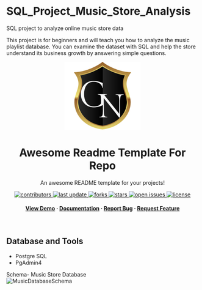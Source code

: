 # SQL_Project_Music_Store_Analysis
SQL project to analyze online music store data

This project is for beginners and will teach you how to analyze the music playlist database. You can examine the dataset with SQL and help the store understand its business growth by answering simple questions.



<div align="center">

  <img src="ln.png" alt="logo" width="200" height="auto" />
  <h1>Awesome Readme Template For Repo</h1>
  
  <p>
    An awesome README template for your projects! 
  </p>
  
  
<!-- Badges -->
<p>
  <a href="https://github.com/GiraldoNainggolan/SQL_Music_Store_Analysis/graphs/contributors">
    <img src="https://img.shields.io/github/contributors/GiraldoNainggolan/SQL_Music_Store_Analysis" alt="contributors" />
  </a>
  <a href="">
    <img src="https://img.shields.io/github/last-commit/GiraldoNainggolan/SQL_Music_Store_Analysis" alt="last update" />
  </a>
  <a href="https://github.com/GiraldoNainggolan/SQL_Music_Store_Analysis/network/members">
    <img src="https://img.shields.io/github/forks/GiraldoNainggolan/SQL_Music_Store_Analysis" alt="forks" />
  </a>
  <a href="https://github.com/GiraldoNainggolan/SQL_Music_Store_Analysis/stargazers">
    <img src="https://img.shields.io/github/stars/GiraldoNainggolan/SQL_Music_Store_Analysis" alt="stars" />
  </a>
  <a href="https://github.com/GiraldoNainggolan/SQL_Music_Store_Analysis/issues/">
    <img src="https://img.shields.io/github/issues/GiraldoNainggolan/SQL_Music_Store_Analysis" alt="open issues" />
  </a>
  <a href="https://github.com/GiraldoNainggolan/SQL_Music_Store_Analysis/blob/master/LICENSE">
    <img src="https://img.shields.io/github/license/GiraldoNainggolan/SQL_Music_Store_Analysis.svg" alt="license" />
  </a>
</p>
   
<h4>
    <a href="https://github.com/GiraldoNainggolan/SQL_Music_Store_Analysis">View Demo</a>
  <span> · </span>
    <a href="https://github.com/GiraldoNainggolan/SQL_Music_Store_Analysis">Documentation</a>
  <span> · </span>
    <a href="https://github.com/GiraldoNainggolan/SQL_Music_Store_Analysis/issues/">Report Bug</a>
  <span> · </span>
    <a href="https://github.com/GiraldoNainggolan/SQL_Music_Store_Analysis/issues/">Request Feature</a>
  </h4>
</div>

<br />

## Database and Tools
* Postgre SQL
* PgAdmin4

Schema- Music Store Database  
![MusicDatabaseSchema](https://user-images.githubusercontent.com/112153548/213707717-bfc9f479-52d9-407b-99e1-e94db7ae10a3.png)
